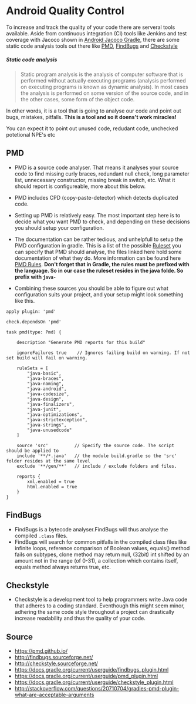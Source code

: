 # Android Quality Control

To increase and track the quality of your code there are serveral tools available. Aside from continuous integration (CI) tools like Jenkins and test coverage with Jacoco shown in <a href="https://github.com/nomisRev/AndroidGradleJacoco">Android Jacoco Gradle</a>, there are some static code analysis tools out there like <a href="https://pmd.github.io/">PMD</a>, <a href="http://findbugs.sourceforge.net/">FindBugs</a> and <a href="http://checkstyle.sourceforge.net/">Checkstyle</a>

##### Static code analysis
> Static program analysis is the analysis of computer software that is performed without actually executing programs (analysis performed on executing programs is known as dynamic analysis). In most cases the analysis is performed on some version of the source code, and in the other cases, some form of the object code.

In other words, it is a tool that is going to analyse our code and point out bugs, mistakes, pitfalls. **This is a tool and so it doens't work miracles!**

You can expect it to point out unused code, redudant code, unchecked potetional NPE's etc

## PMD
* PMD is a source code analyser. That means it analyses your source code to find missing curly braces, redundant null check, long parameter list, unnecessary constructor, missing break in switch, etc. What it should report is configureable, more about this below.
* PMD includes CPD (copy-paste-detector) which detects duplicated code.

* Setting up PMD is relatively easy. The most important step here is to decide what you want PMD to check, and depending on these decisions you should setup your configuration.
* The documentation can be rather tedious, and unhelpfull to setup the PMD configuration in gradle. This is a list of the possible <a href="https://github.com/pmd/pmd/tree/83bb14e28e576eafa780bc0f6982b1a78b823c60/pmd/src/main/resources/rulesets/java">Ruleset</a> you can specify that PMD should analyse, the files linked here hold some documentation of what they do. More information can be found here <a href="http://pmd.sourceforge.net/pmd-4.3.0/rules/index.html">PMD Rules</a>. **Don't forget that in Gradle, the rules must be prefixed with the language. So in our case the ruleset resides in the java folde. So prefix with `java-`**

* Combining these sources you should be able to figure out what configuration suits your project, and your setup might look something like this.

```
apply plugin: 'pmd'

check.dependsOn 'pmd'

task pmd(type: Pmd) {

    description "Generate PMD reports for this build"

    ignoreFailures true    // Ignores failing build on warning. If not set build will fail on warning.

    ruleSets = [
        "java-basic",
        "java-braces",
        "java-naming",
        "java-android",
        "java-codesize",
        "java-design",
        "java-finalizers",
        "java-junit",
        "java-optimizations",
        "java-strictexception",
        "java-strings",
        "java-unusedcode"
    ]

    source 'src'          // Specify the source code. The script should be applied to
    include '**/*.java'   // the module build.gradle so the 'src' folder resides at the same level
    exclude '**/gen/**'   // include / exclude folders and files.
    
    reports {
        xml.enabled = true
        html.enabled = true
    }
}
```


## FindBugs
* FindBugs is a bytecode analyser.FindBugs will thus analyse the compiled `.class` files.
* FindBugs will search for common pitfalls in the compiled class files like infinite loops,  reference comparison of Boolean values, equals() method fails on subtypes, clone method may return null, (32bit) int shifted by an amount not in the range (of 0-31), a collection which contains itself, equals method always returns true, etc.



## Checkstyle
* Checkstyle is a development tool to help programmers write Java code that adheres to a coding standard. Eventhough this might seem minor, adhering the same code style throughout a project can drastically increase readability and thus the quality of your code.


## Source
* https://pmd.github.io/
* http://findbugs.sourceforge.net/
* http://checkstyle.sourceforge.net/
* https://docs.gradle.org/current/userguide/findbugs_plugin.html
* https://docs.gradle.org/current/userguide/pmd_plugin.html
* https://docs.gradle.org/current/userguide/checkstyle_plugin.html
* http://stackoverflow.com/questions/20710704/gradles-pmd-plugin-what-are-acceptable-arguments
